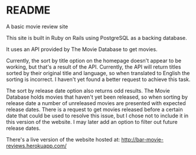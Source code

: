 # README

A basic movie review site

This site is built in Ruby on Rails using PostgreSQL as a backing database.

It uses an API provided by The Movie Database to get movies.

Currently, the sort by title option on the homepage doesn't appear to be
working, but that's a result of the API. Currently, the API will return
titles sorted by their original title and language, so when translated
to English the sorting is incorrect. I haven't yet found a better request
to achieve this task.

The sort by release date option also returns odd results. The Movie Database
holds movies that haven't yet been released, so when sorting by release date
a number of unreleased movies are presented with expected release dates.
There is a request to get movies released before a certain date that could
be used to resolve this issue, but I chose not to include it in this version
of the website. I may later add an option to filter out future release dates.

There's a live version of the website hosted at:
http://bar-movie-reviews.herokuapp.com/